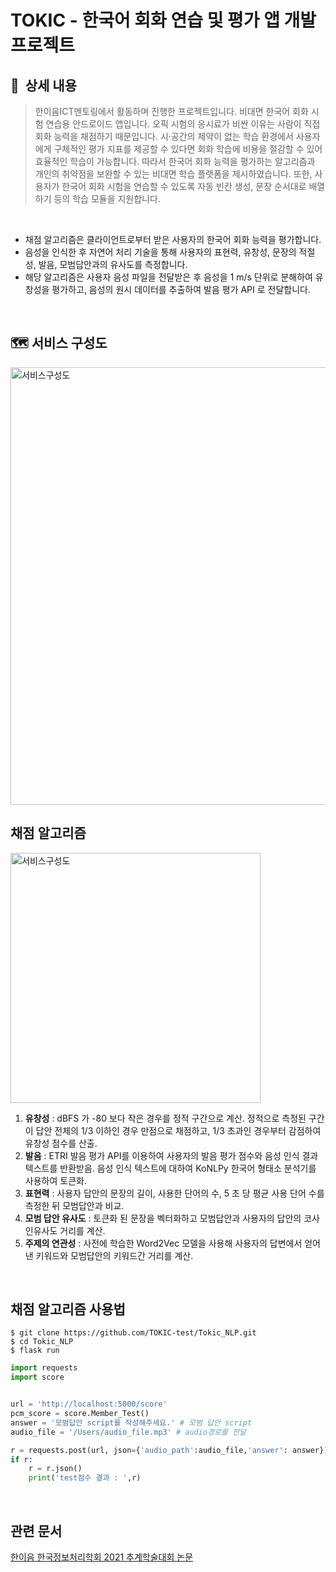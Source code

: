 # TOKIC - 한국어 회화 연습 및 평가 앱 개발 프로젝트
## 📖  상세 내용
> 한이음ICT멘토링에서 활동하며 진행한 프로젝트입니다. 비대면 한국어 회화 시험 연습용 안드로이드 앱입니다. 오픽 시험의 응시료가 비싼 이유는 사람이 직접 회화 능력을 채점하기 때문입니다. 시·공간의 제약이 없는 학습 환경에서 사용자에게 구체적인 평가 지표를 제공할 수 있다면 회화 학습에 비용을 절감할 수 있어 효율적인 학습이 가능합니다. 따라서 한국어 회화 능력을 평가하는 알고리즘과 개인의 취약점을 보완할 수 있는 비대면 학습 플랫폼을 제시하였습니다. 또한, 사용자가 한국어 회화 시험을 연습할 수 있도록 자동 빈칸 생성, 문장 순서대로 배열하기 등의 학습 모듈을 지원합니다.

<br>

* 채점 알고리즘은 클라이언트로부터 받은 사용자의 한국어 회화 능력을 평가합니다.
* 음성을 인식한 후 자연어 처리 기술을 통해 사용자의 표현력, 유창성, 문장의 적절성, 발음, 모범답안과의 유사도를 측정합니다.
* 해당 알고리즘은 사용자 음성 파일을 전달받은 후 음성을 1 m/s 단위로 분해하여 유창성을 평가하고, 음성의 원시 데이터를 추출하여 발음 평가 API 로 전달합니다.

<br>

## 🗺  서비스 구성도
<img width="700" alt="서비스구성도" src="https://user-images.githubusercontent.com/54613024/150269912-805ca95e-dc82-48b6-a388-af1690c1c86a.png">


<br>

## 채점 알고리즘 
<img width="400" alt="서비스구성도" src="https://user-images.githubusercontent.com/54613024/150265223-eb75ccb6-05e3-4fbc-89e2-11596ef20a5d.png">

1. **유창성** : dBFS 가 -80 보다 작은 경우를 정적 구간으로 계산. 정적으로 측정된 구간이 답안 전체의 1/3 이하인 경우 만점으로 채점하고, 1/3 초과인 경우부터 감점하여 유창성 점수를 산출.
2. **발음** : ETRI 발음 평가 API를 이용하여 사용자의 발음 평가 점수와 음성 인식 결과 텍스트를 반환받음. 음성 인식 텍스트에 대하여 KoNLPy 한국어 형태소 분석기를 사용하여 토큰화.
3. **표현력** : 사용자 답안의 문장의 길이, 사용한 단어의 수, 5 초 당 평균 사용 단어 수를 측정한 뒤 모범답안과 비교.
4. **모범 답안 유사도** : 토큰화 된 문장을 벡터화하고 모범답안과 사용자의 답안의 코사인유사도 거리를 계산.
5. **주제의 연관성** : 사전에 학습한 Word2Vec 모델을 사용해 사용자의 답변에서 얻어낸 키워드와 모범답안의 키워드간 거리를 계산.
<br>

## 채점 알고리즘 사용법
```
$ git clone https://github.com/TOKIC-test/Tokic_NLP.git
$ cd Tokic_NLP
$ flask run
```

```python
import requests
import score


url = 'http://localhost:5000/score'
pcm_score = score.Member_Test()
answer = '모범답안 script를 작성해주세요.' # 모범 답안 script
audio_file = '/Users/audio_file.mp3' # audio경로를 전달

r = requests.post(url, json={'audio_path':audio_file,'answer': answer})
if r:
    r = r.json()
    print('test점수 결과 : ',r)
```
<br>

## 관련 문서  
[한이음 한국정보처리학회 2021 추계학술대회 논문](https://www.koreascience.or.kr/article/CFKO202133648924945.page)
<br>
